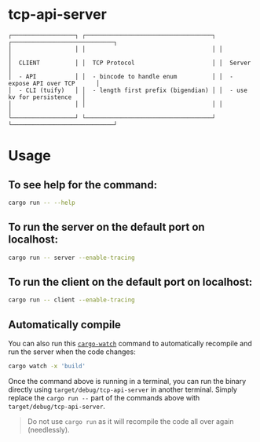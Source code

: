 # tcp-api-server

```
┌──────────────────┐ ┌────────────────────────────────────┐ ┌─────────────────────────────┐
│                  │ │                                    │ │                             │
│  CLIENT          │ │  TCP Protocol                      │ │  Server                     │
│  - API           │ │  - bincode to handle enum          │ │  - expose API over TCP      │
│  - CLI (tuify)   │ │  - length first prefix (bigendian) │ │  - use kv for persistence   │
│                  │ │                                    │ │                             │
└──────────────────┘ └────────────────────────────────────┘ └─────────────────────────────┘
```

<!-- Source diagram:
https://asciiflow.com/#/share/eJzFk8FqwkAQhl9lmJOCuRQkNDeRHoQigXrcS0wmunSdDZuNJIggPkEPHvowPo1P0qT0oGQhEAld%2FsMsMzvf%2FgxzQI52hAEXSk1QRRUZDPAgsBQYvE79icCqjl78JrJU2voi8Ha59hY887iXvoZFCsGNrdb589pOuErPnaV3pPn74m25cpBW8xBCo62OteogfZDZk%2BkieTALFy5PHqwlxzohsBq2ESeKgLjYOUgeUJnpnH5b6QbafLNNql3ByBYyrcaPJEW8sVtIpcktZIZSWcJoLTfEiYx4fE8qasznHlJtICOTy9wSx%2FRIctgdZE63y6mX%2FmFDvgfeEDzi8QduiDC9)
-->


# Usage

## To see help for the command:

```sh
cargo run -- --help
```

## To run the server on the default port on localhost:

```sh
cargo run -- server --enable-tracing
```

## To run the client on the default port on localhost:

```sh
cargo run -- client --enable-tracing
```

## Automatically compile

You can also run this [`cargo-watch`](https://crates.io/crates/cargo-watch) command to
automatically recompile and run the server when the code changes:

```sh
cargo watch -x 'build'
```

Once the command above is running in a terminal, you can run the binary directly using
`target/debug/tcp-api-server` in another terminal. Simply replace the `cargo run --` part
of the commands above with `target/debug/tcp-api-server`.

> Do not use `cargo run` as it will recompile the code all over again (needlessly).